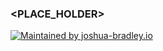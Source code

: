 ### <PLACE_HOLDER>

[![Maintained by joshua-bradley.io](https://img.shields.io/static/v1?style=flat-square&logo=terraform&label=maintained%20by&message=joshua-bradley.io&color=blueviolet)](https://github.com/joshua-bradley)